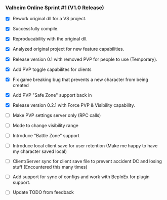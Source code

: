 ### Valheim Online Sprint #1 (V1.0 Release)

- [X] Rework original dll for a VS project.
- [X] Successfully compile.
- [X] Reproducability with the original dll.
- [X] Analyzed original project for new feature capabilities.
- [X] Release version 0.1 with removed PVP for people to use (Temporary).
- [X] Add PVP toggle capabilites for clients
- [X] Fix game breaking bug that prevents a new character from being created
- [X] Add PVP "Safe Zone" support back in
- [X] Release version 0.2.1 with Force PVP & Visibility capability.
- [ ] Make PVP settings server only (RPC calls)
- [ ] Mode to change visibility range
- [ ] Introduce "Battle Zone" support
- [ ] Introduce local client save for user retention (Make me happy to have my character saved local)
- [ ] Client/Server sync for client save file to prevent accident DC and losing stuff (Encountered this many times)
- [ ] Add support for sync of configs and work with BepInEx for plugin support.
- [ ] Update TODO from feedback

